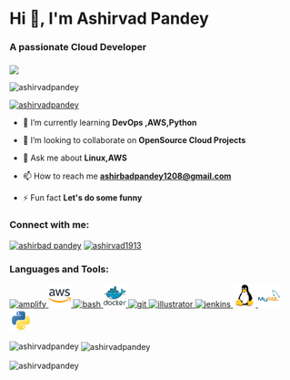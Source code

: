 <h1 align="left">Hi 👋, I'm Ashirvad Pandey</h1>
<h3 align="left">A passionate Cloud Developer</h3>
<img align="middle" alt"AWS" width ="400" src="https://media.amazonwebservices.com/blog/2016/amazon_linux_2016_09_animated_cow_1.gif">
<p align="left"> <img src="https://komarev.com/ghpvc/?username=ashirvadpandey&label=Profile%20views&color=0e75b6&style=flat" alt="ashirvadpandey" /> </p>

<p align="left"> <a href="https://github.com/ryo-ma/github-profile-trophy"><img src="https://github-profile-trophy.vercel.app/?username=ashirvadpandey" alt="ashirvadpandey" /></a> </p>


- 🌱 I’m currently learning **DevOps ,AWS,Python**

- 👯 I’m looking to collaborate on **OpenSource Cloud Projects**

- 💬 Ask me about **Linux,AWS**

- 📫 How to reach me **ashirbadpandey1208@gmail.com**

- ⚡ Fun fact **Let's do some funny**

<h3 align="left">Connect with me:</h3>
<p align="left">
<a href="https://linkedin.com/in/ashirbad-pandey" target="blank"><img align="center" src="https://raw.githubusercontent.com/rahuldkjain/github-profile-readme-generator/master/src/images/icons/Social/linked-in-alt.svg" alt="ashirbad pandey" height="30" width="40" /></a>
<a href="https://instagram.com/ashirvad1913" target="blank"><img align="center" src="https://raw.githubusercontent.com/rahuldkjain/github-profile-readme-generator/master/src/images/icons/Social/instagram.svg" alt="ashirvad1913" height="30" width="40" /></a>
</p>

<h3 align="left">Languages and Tools:</h3>
<p align="left"> <a href="https://aws.amazon.com/amplify/" target="_blank" rel="noreferrer"> <img src="https://docs.amplify.aws/assets/logo-dark.svg" alt="amplify" width="40" height="40"/> </a> <a href="https://aws.amazon.com" target="_blank" rel="noreferrer"> <img src="https://raw.githubusercontent.com/devicons/devicon/master/icons/amazonwebservices/amazonwebservices-original-wordmark.svg" alt="aws" width="40" height="40"/> </a> <a href="https://www.gnu.org/software/bash/" target="_blank" rel="noreferrer"> <img src="https://www.vectorlogo.zone/logos/gnu_bash/gnu_bash-icon.svg" alt="bash" width="40" height="40"/> </a> <a href="https://www.docker.com/" target="_blank" rel="noreferrer"> <img src="https://raw.githubusercontent.com/devicons/devicon/master/icons/docker/docker-original-wordmark.svg" alt="docker" width="40" height="40"/> </a> <a href="https://git-scm.com/" target="_blank" rel="noreferrer"> <img src="https://www.vectorlogo.zone/logos/git-scm/git-scm-icon.svg" alt="git" width="40" height="40"/> </a> <a href="https://www.adobe.com/in/products/illustrator.html" target="_blank" rel="noreferrer"> <img src="https://www.vectorlogo.zone/logos/adobe_illustrator/adobe_illustrator-icon.svg" alt="illustrator" width="40" height="40"/> </a> <a href="https://www.jenkins.io" target="_blank" rel="noreferrer"> <img src="https://www.vectorlogo.zone/logos/jenkins/jenkins-icon.svg" alt="jenkins" width="40" height="40"/> </a> <a href="https://www.linux.org/" target="_blank" rel="noreferrer"> <img src="https://raw.githubusercontent.com/devicons/devicon/master/icons/linux/linux-original.svg" alt="linux" width="40" height="40"/> </a> <a href="https://www.mysql.com/" target="_blank" rel="noreferrer"> <img src="https://raw.githubusercontent.com/devicons/devicon/master/icons/mysql/mysql-original-wordmark.svg" alt="mysql" width="40" height="40"/> </a> <a href="https://www.python.org" target="_blank" rel="noreferrer"> <img src="https://raw.githubusercontent.com/devicons/devicon/master/icons/python/python-original.svg" alt="python" width="40" height="40"/> </a> </p>

<p><img align="left" src="https://github-readme-stats.vercel.app/api/top-langs?username=ashirvadpandey&show_icons=true&locale=en&layout=compact" alt="ashirvadpandey" /></p>

<p>&nbsp;<img align="center" src="https://github-readme-stats.vercel.app/api?username=ashirvadpandey&show_icons=true&locale=en" alt="ashirvadpandey" /></p>

<p><img align="center" src="https://github-readme-streak-stats.herokuapp.com/?user=ashirvadpandey&" alt="ashirvadpandey" /></p>
